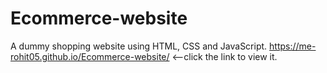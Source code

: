 # Ecommerce-website
A dummy shopping website using HTML, CSS and JavaScript.
https://me-rohit05.github.io/Ecommerce-website/ <--click the link to view it.
